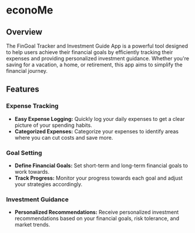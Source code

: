 # econoMe

## Overview

The FinGoal Tracker and Investment Guide App is a powerful tool designed to help users achieve their financial goals by efficiently tracking their expenses and providing personalized investment guidance. Whether you're saving for a vacation, a home, or retirement, this app aims to simplify the financial journey.

## Features

### Expense Tracking

- **Easy Expense Logging:** Quickly log your daily expenses to get a clear picture of your spending habits.
- **Categorized Expenses:** Categorize your expenses to identify areas where you can cut costs and save more.

### Goal Setting

- **Define Financial Goals:** Set short-term and long-term financial goals to work towards.
- **Track Progress:** Monitor your progress towards each goal and adjust your strategies accordingly.

### Investment Guidance

- **Personalized Recommendations:** Receive personalized investment recommendations based on your financial goals, risk tolerance, and market trends.


